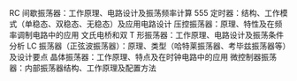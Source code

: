 RC 间歇振荡器：工作原理、电路设计及振荡频率计算
555 定时器：结构、工作模式（单稳态、双稳态、无稳态）及应用电路设计
压控振荡器：原理、特性及在频率调制电路中的应用
文氏电桥和双 T 形振荡器：工作原理、电路设计及振荡条件分析
LC 振荡器（正弦波振荡器）：原理、类型（哈特莱振荡器、考毕兹振荡器等）及设计要点
晶体振荡器：工作原理、特点及在时钟电路中的应用
微控制器振荡器：内部振荡器结构、工作原理及配置方法
